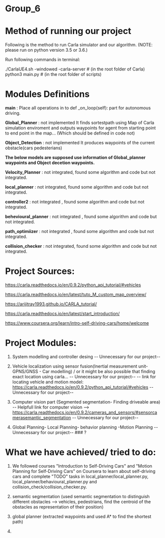 # Group_6

# Method of running our project
Following is the method to run Carla simulator and our algorithm. (NOTE: please run on python version 3.5 or 3.6.)

Run following commands in terminal: 

./CarlaUE4.sh -windowed -carla-server    # (in the root folder of Carla)
python3 main.py     # (in the root folder of scripts)

# Modules Definitions

**main** :   Place all operations in to     def _on_loop(self): part for autonomous driving.

**Global_Planner** : not implemented
  It finds sortestpath using Map of Carla simulation enviroment and outputs waypoints for agent from starting point to end point in the map... (Which should be defined in code not)

**Object_Detection** : not implemented
 It produces waypoints of the current obstacle(cars pedesterians)


**The below models are supposed use information of Global_planner waypoints and Object decetion waypoints.**

**Velocity_Planner** : not  integrated, found some algorithm and code but not integrated.

**local_planner** : not integrated, found some algorithm and code but not integrated.

**controller2** : not integrated , found some algorithm and code but not integrated.

**behevioural_planner** : not integrated , found some algorithm and code but not integrated.

**path_optimiizer** : not integrated , found some algorithm and code but not integrated.

**collision_checker** : not integrated, found some algorithm and code but not integrated.



#  Project Sources:
https://carla.readthedocs.io/en/0.9.2/python_api_tutorial/#vehicles

https://carla.readthedocs.io/en/latest/tuto_M_custom_map_overview/

https://arijitray1993.github.io/CARLA_tutorial/

https://carla.readthedocs.io/en/latest/start_introduction/

https://www.coursera.org/learn/intro-self-driving-cars/home/welcome

# Project Modules:

1. System modelling and controller desing -- Unnecessary for our project--
2. Vehicle localization using sensor fusion(Inertial measurement unit- GPNS/GNSS - Car modelling) / or it might be also possible that finding exact location using  carla... -- Unnecessary for our project--
-- link for locating vehicle and motion model:
https://carla.readthedocs.io/en/0.9.2/python_api_tutorial/#vehicles
-- Unnecessary for our project--

3. Computer vision part (Segmented segmentation- Finding driveable area)
  -- Helpfull link for computer vision --> https://carla.readthedocs.io/en/0.9.2/cameras_and_sensors/#sensorcamerasemantic_segmentation
-- Unnecessary for our project--
4. Global Planning- Local Planning- behavior planning  -Motion Planning
-- Unnecessary for our project-- ### ?

# What we have achieved/ tried to do: 

1. We followed courses "Introduction to Self-Driving Cars" and "Motion Planning for Self-Driving Cars" on Coursera to learn about self-driving cars and complete "TODO" tasks in local_planner/local_planner.py, local_planner/behavioural_planner.py and collision_check/collision_checker.py. 

2. semantic segmentation (used semantic segmentation to distinguish different obstacles --> vehicles, pedestrians, find the centroid of the obstacles as representation of their position)

3. global planner (extracted waypoints and used A* to find the shortest path)

4. 








